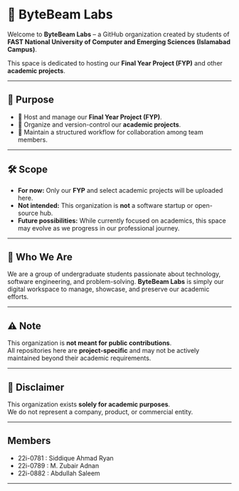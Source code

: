 # 🚀 ByteBeam Labs

Welcome to **ByteBeam Labs** – a GitHub organization created by students of **FAST National University of Computer and Emerging Sciences (Islamabad Campus)**.  

This space is dedicated to hosting our **Final Year Project (FYP)** and other **academic projects**.  

---

## 🎯 Purpose
- 📌 Host and manage our **Final Year Project (FYP)**.  
- 📌 Organize and version-control our **academic projects**.  
- 📌 Maintain a structured workflow for collaboration among team members.  

---

## 🛠️ Scope
- **For now:** Only our **FYP** and select academic projects will be uploaded here.  
- **Not intended:** This organization is **not** a software startup or open-source hub.  
- **Future possibilities:** While currently focused on academics, this space may evolve as we progress in our professional journey.  

---

## 👥 Who We Are
We are a group of undergraduate students passionate about technology, software engineering, and problem-solving. **ByteBeam Labs** is simply our digital workspace to manage, showcase, and preserve our academic efforts.  

---

## ⚠️ Note
This organization is **not meant for public contributions**.  
All repositories here are **project-specific** and may not be actively maintained beyond their academic requirements.  


---

## 📢 Disclaimer
This organization exists **solely for academic purposes**.  
We do not represent a company, product, or commercial entity.  

---


## Members
- 22i-0781 : Siddique Ahmad Ryan
- 22i-0789 : M. Zubair Adnan
- 22i-0882 : Abdullah Saleem

---
